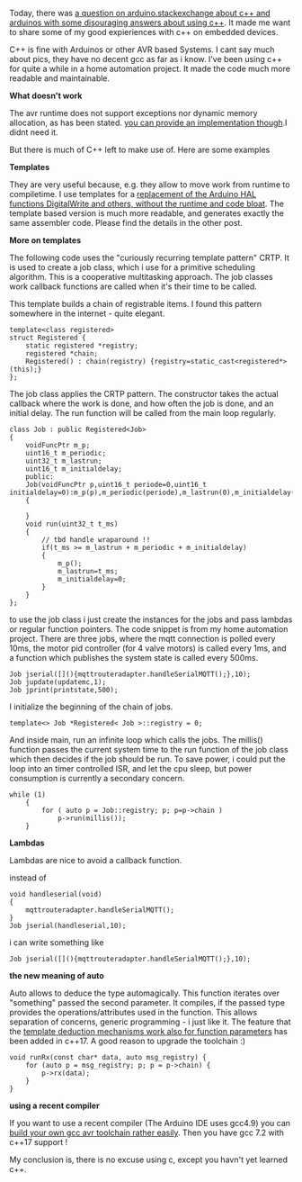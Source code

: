 Today, there was [a question on arduino.stackexchange about c++ and arduinos with some disouraging answers about using c++][5]. It made me want to share some of my good expieriences with c++ on embedded devices.

C++ is fine with Arduinos or other AVR based Systems. I cant say much about pics, they have no decent gcc as far as i know.
I've been using c++ for quite a while in a home automation project. It made the code much more readable and maintainable. 

**What doesn't work**

The avr runtime does not support exceptions nor dynamic memory allocation, as has been stated. [you can provide an implementation  though][1].I didnt need it.

But there is much of C++ left to make use of. Here are some examples

**Templates**

They are very useful because, e.g. they allow to move work from runtime to compiletime. I use templates for a [replacement of the Arduino HAL functions DigitalWrite and others, without the runtime and code bloat][2]. 
The template based version is much more readable, and generates exactly the same assembler code. Please find the details in the other post.

**More on templates**

The following code uses the "curiously recurring template pattern" CRTP.
It is used to create a job class, which i use for a primitive scheduling algorithm.
This is a cooperative multitasking approach. The job classes work callback functions are called when it's their time to be called.

This template builds a chain of registrable items. I found this pattern somewhere in the internet - quite elegant.

    template<class registered>
    struct Registered {
    	static registered *registry;
    	registered *chain;
    	Registered() : chain(registry) {registry=static_cast<registered*>(this);}
    };

The job class applies the CRTP pattern. The constructor takes the actual callback where the work is done, and how often the job is done, and an initial delay. The run function will be called from the main loop regularly.

    class Job : public Registered<Job>
    {
    	voidFuncPtr m_p;
    	uint16_t m_periodic;
    	uint32_t m_lastrun;
    	uint16_t m_initialdelay;
    	public:
    	Job(voidFuncPtr p,uint16_t periode=0,uint16_t initialdelay=0):m_p(p),m_periodic(periode),m_lastrun(0),m_initialdelay(initialdelay)
    	{
    		
    	}
    	void run(uint32_t t_ms)
    	{
    		// tbd handle wraparound !!
    		if(t_ms >= m_lastrun + m_periodic + m_initialdelay)
    		{
    			m_p();
    			m_lastrun=t_ms;
    			m_initialdelay=0;
    		}
    	}
    };

to use the job class i just create the instances for the jobs and pass lambdas or regular function pointers. The code snippet is from my home automation project. 
There are three jobs, where the mqtt connection is polled every 10ms, the motor pid controller (for 4 valve motors) is called every 1ms, and a function which publishes the system state is called every 500ms.

    Job jserial([](){mqttrouteradapter.handleSerialMQTT();},10);
    Job jupdate(updatemc,1);
    Job jprint(printstate,500);

I initialize the beginning of the chain of jobs.

    template<> Job *Registered< Job >::registry = 0;

And inside main, run an infinite loop which calls the jobs. The millis() function passes the current system time to the run function of the job class which then decides if the job should be run.
To save power, i could put the loop into an timer controlled ISR, and let the cpu sleep, but power consumption is currently a secondary concern.

    while (1)
    	{
    		for ( auto p = Job::registry; p; p=p->chain )
    		    p->run(millis());
    	}

**Lambdas**

Lambdas are nice to avoid a callback function.

instead of 

    void handleserial(void)
    {
    	mqttrouteradapter.handleSerialMQTT();
    }    
    Job jserial(handleserial,10);

i can write something like

    Job jserial([](){mqttrouteradapter.handleSerialMQTT();},10);


**the new meaning of auto** 

Auto allows to deduce the type automagically. This function iterates over "something" passed the second parameter. It compiles, if the passed type provides the operations/attributes used in the function.
This allows separation of concerns, generic programming - i just like it.
The feature that the [template deduction mechanisms work also for function parameters][4] has been added in c++17.
A good reason to upgrade the toolchain :)

	void runRx(const char* data, auto msg_registry) {
		for (auto p = msg_registry; p; p = p->chain) {
			p->rx(data);
		}
	}

**using a recent compiler**

If you want to use a recent compiler (The Arduino IDE uses gcc4.9) you can [build your own gcc avr toolchain rather easily][3]. Then you have gcc 7.2 with c++17 support !

My conclusion is, there is no excuse using c, except you havn't yet learned c++. 

  [1]: http://www.avrfreaks.net/forum/c-new-delete-operator-confusion
  [2]: https://haarer.github.io/c++/avr/templates/i/o/2018/01/21/c++-template-based-hardware-access-vs-classic-approach.html
  [3]: https://github.com/haarer/toolchain68k
  [4]: http://en.cppreference.com/w/cpp/language/auto
  [5]: https://arduino.stackexchange.com/questions/49098/how-can-arduinos-8-bit-microcontrollers-handle-c/49113#49113
